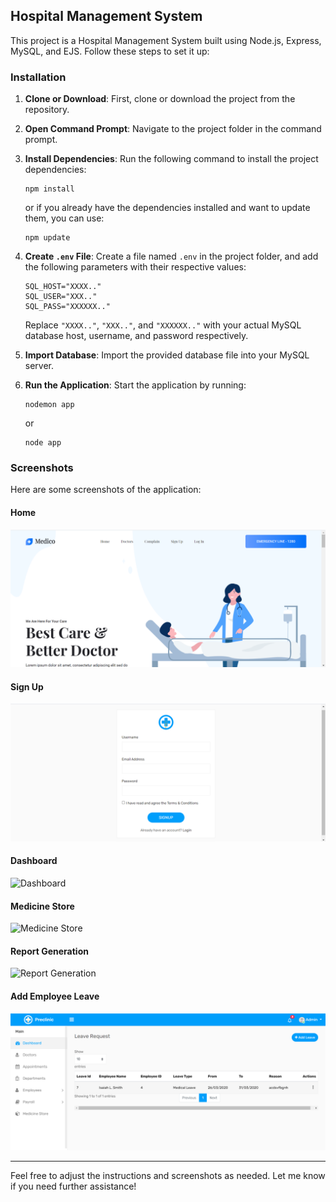 ## Hospital Management System

This project is a Hospital Management System built using Node.js, Express, MySQL, and EJS. Follow these steps to set it up:

### Installation

1. **Clone or Download**: First, clone or download the project from the repository.

2. **Open Command Prompt**: Navigate to the project folder in the command prompt.

3. **Install Dependencies**: Run the following command to install the project dependencies:
   ```
   npm install
   ```
   or if you already have the dependencies installed and want to update them, you can use:
   ```
   npm update
   ```

4. **Create `.env` File**: Create a file named `.env` in the project folder, and add the following parameters with their respective values:
   ```
   SQL_HOST="XXXX.."
   SQL_USER="XXX.."
   SQL_PASS="XXXXXX.."
   ```

   Replace `"XXXX.."`, `"XXX.."`, and `"XXXXXX.."` with your actual MySQL database host, username, and password respectively.

5. **Import Database**: Import the provided database file into your MySQL server.

6. **Run the Application**: Start the application by running:
   ```
   nodemon app
   ```
   or
   ```
   node app
   ```

### Screenshots

Here are some screenshots of the application:

#### Home
![Home](screenshot/home.PNG)

#### Sign Up
![Sign Up](screenshot/signup.PNG)

#### Dashboard
![Dashboard](screenshot/dash.PNG)

#### Medicine Store
![Medicine Store](screenshot/med.PNG)

#### Report Generation
![Report Generation](screenshot/report.PNG)

#### Add Employee Leave
![Add Employee Leave](screenshot/leave.PNG)

---

Feel free to adjust the instructions and screenshots as needed. Let me know if you need further assistance!